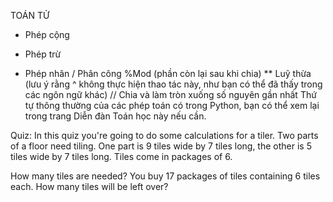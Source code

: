 TOÁN TỬ

+ Phép cộng
- Phép trừ
* Phép nhân
/ Phân công
%Mod (phần còn lại sau khi chia)
** Luỹ thừa (lưu ý rằng ^ không thực hiện thao tác này, như bạn có thể đã thấy trong các ngôn ngữ khác)
// Chia và làm tròn xuống số nguyên gần nhất
Thứ tự thông thường của các phép toán có trong Python, bạn có thể xem lại trong trang Diễn đàn Toán học này nếu cần.

Quiz:
In this quiz you're going to do some calculations for a tiler.
Two parts of a floor need tiling. 
One part is 9 tiles wide by 7 tiles long, 
the other is 5 tiles wide by 7 tiles long. 
Tiles come in packages of 6.

How many tiles are needed?
You buy 17 packages of tiles containing 6 tiles each. How many tiles will be left over?